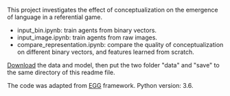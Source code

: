 This project investigates the effect of conceptualization on the emergence of language in a referential game.
- input_bin.ipynb: train agents from binary vectors.
- input_image.ipynb: train agents from raw images.
- compare_representation.ipynb: compare the quality of conceptualization on different binary vectors, and features learned from scratch.

[Download](https://drive.google.com/drive/folders/1QVMYlpRjY2NdSKecp1XB_GOmFjbnErqm?usp=sharing) the data and model, then put the two folder "data" and "save" to the same directory of this readme file.

The code was adapted from [EGG](https://github.com/facebookresearch/EGG) framework. Python version: 3.6.
